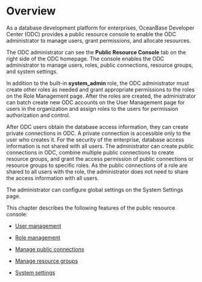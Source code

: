Overview 
=============================

As a database development platform for enterprises, OceanBase Developer Center (ODC) provides a public resource console to enable the ODC administrator to manage users, grant permissions, and allocate resources. 

The ODC administrator can see the **Public Resource Console** tab on the right side of the ODC homepage. The console enables the ODC administrator to manage users, roles, public connections, resource groups, and system settings. 

In addition to the built-in **system_admin** role, the ODC administrator must create other roles as needed and grant appropriate permissions to the roles on the Role Management page. After the roles are created, the administrator can batch create new ODC accounts on the User Management page for users in the organization and assign roles to the users for permission authorization and control. 

After ODC users obtain the database access information, they can create private connections in ODC. A private connection is accessible only to the user who creates it. For the security of the enterprise, database access information is not shared with all users. The administrator can create public connections in ODC, combine multiple public connections to create resource groups, and grant the access permission of public connections or resource groups to specific roles. As the public connections of a role are shared to all users with the role, the administrator does not need to share the access information with all users. 

The administrator can configure global settings on the System Settings page. 

This chapter describes the following features of the public resource console:


* [User management](2.web-odc-manage-members/1.web-odc-manage-users.md)

  

* [Role management](2.web-odc-manage-members/2.web-odc-manage-roles.md)

  

* [Manage public connections](3.web-odc-resource-management/1.web-odc-manage-public-connection.md)

  

* [Manage resource groups](3.web-odc-resource-management/2.web-odc-manage-resource-groups.md)

  

* [System settings](../4.web-odc-public-resource-management/4.web-odc-system-settings.md)
  




